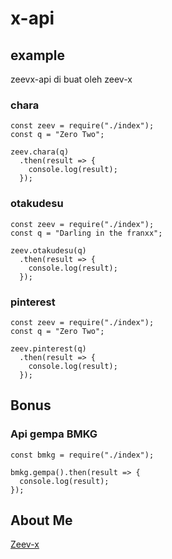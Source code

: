# x-api

## example
zeevx-api di buat oleh zeev-x

### chara 
```
const zeev = require("./index");
const q = "Zero Two";

zeev.chara(q)
  .then(result => {
    console.log(result);
  });
```
### otakudesu
```
const zeev = require("./index");
const q = "Darling in the franxx";

zeev.otakudesu(q)
  .then(result => {
    console.log(result);
  });
```
### pinterest
```
const zeev = require("./index");
const q = "Zero Two";

zeev.pinterest(q)
  .then(result => {
    console.log(result);
  });
```

## Bonus
### Api gempa BMKG
```
const bmkg = require("./index");

bmkg.gempa().then(result => {
  console.log(result);
});
```


## About Me
[Zeev-x](https://zeev-x.github.io/js)